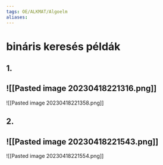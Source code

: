 ```yaml
---
tags: OE/ALKMAT/Algoelm 
aliases:
---
```

# bináris keresés példák
## 1.
![[Pasted image 20230418221316.png]]
-
![[Pasted image 20230418221358.png]]

## 2.
![[Pasted image 20230418221543.png]]
-
![[Pasted image 20230418221554.png]]